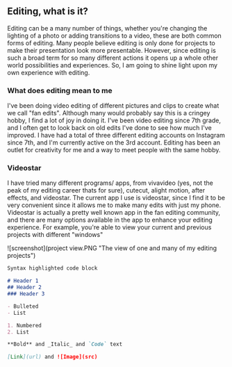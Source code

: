 ## Editing, what is it?

Editing can be a many number of things, whether you're changing the lighting of a photo or adding transitions to a video, these are both common forms of editing. Many people believe editing is only done for projects to make their presentation look more presentable. However, since editing is such a broad term for so many different actions it opens up a whole other world possibilities and experiences. So, I am going to shine light upon my own experience with editing.

### What does editing mean to me

I've been doing video editing of different pictures and clips to create what we call "fan edits". Although many would probably say this is a cringey hobby, I find a lot of joy in doing it. I've been video editing since 7th grade, and I often get to look back on old edits I've done to see how much I've improved. I have had a total of three different editing accounts on Instagram since 7th, and I'm currently active on the 3rd account. Editing has been an outlet for creativity for me and a way to meet people with the same hobby. 

### Videostar

I have tried many different programs/ apps, from vivavideo (yes, not the peak of my editing career thats for sure), cutecut, alight motion, after effects, and videostar. The current app I use is videostar, since I find it to be very convenient since it allows me to make many edits with just my phone. Videostar is actually a pretty well known app in the fan editing community, and there are many options available in the app to enhance your editing experience. For example, you're able to view your current and previous projects with different "windows"

![screenshot](project view.PNG "The view of one and many of my editing projects")

```markdown
Syntax highlighted code block

# Header 1
## Header 2
### Header 3

- Bulleted
- List

1. Numbered
2. List

**Bold** and _Italic_ and `Code` text

[Link](url) and ![Image](src)
```
